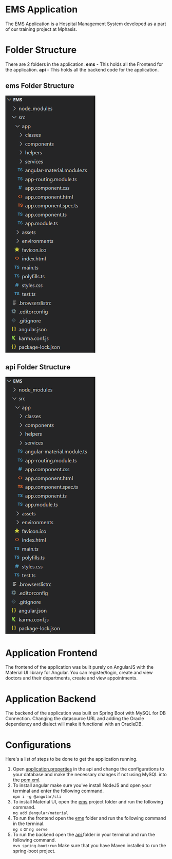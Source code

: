 # EMS Application

The EMS Application is a Hospital Management System developed as a part of our training project at Mphasis.


# Folder Structure

There are 2 folders in the application. 
**ems** - This holds all the Frontend for the application.
**api** - This holds all the backend code for the application.

## ems Folder Structure

<img src="readme-assets/emsfs.png" />

## api Folder Structure

<img src="readme-assets/emsfs.png" />

# Application Frontend
The frontend of the application was built purely on AngularJS with the Material UI library for Angular. You can register/login, create and view doctors and their departments, create and view appointments.

# Application Backend
The backend of the application was built on Spring Boot with MySQL for DB Connection. Changing the datasource URL and adding the Oracle dependency and dialect will make it functional with an OracleDB.

# Configurations
Here's a list of steps to be done to get the application running.
1) Open <u>application.properties</u> in the api and change the configurations to your database and make the necessary changes if not using MySQL into the <u>pom.xml</u>.
2) To install angular make sure you've install NodeJS and open your terminal and enter the following command.<br>
`npm i -g @angular/cli`
3) To install Material UI, open the <u>ems</u> project folder and run the following command.<br>
`ng add @angular/material`
4) To run the frontend open the <u>ems</u> folder and run the following command in the terminal.<br>
`ng s` or `ng serve`
5) To run the backend open the <u> api </u> folder in your terminal and run the following command.<br>
`mvn spring-boot:run`
Make sure that you have Maven installed to run the spring-boot project.
